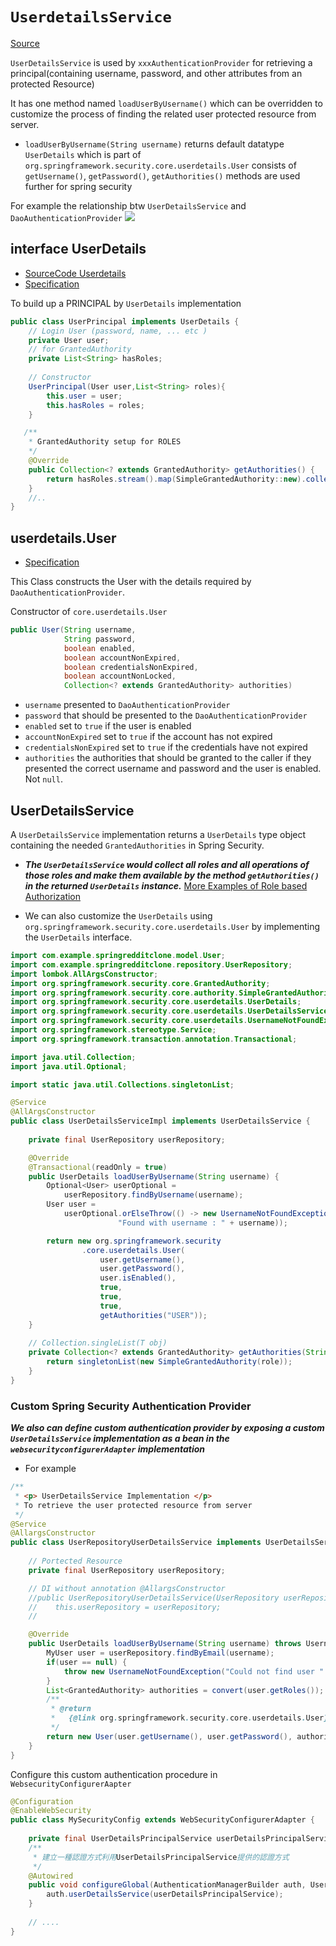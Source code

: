 # `UserdetailsService`
[Source](https://stackoverflow.com/questions/64526372/when-should-i-override-the-configureauthenticationmanagerbuilder-auth-from-spr)  

`UserDetailsService` is used by `xxxAuthenticationProvider` for retrieving a principal(containing username, password, and other attributes from an protected Resource)  

It has one method named `loadUserByUsername()` which can be overridden to customize the process of finding the related user protected resource from server. 
- `loadUserByUsername(String username)` returns default datatype `UserDetails` which is part of `org.springframework.security.core.userdetails.User` consists of `getUsername()`, `getPassword()`, `getAuthorities()` methods are used further for spring security 

For example the relationship btw `UserDetailsService` and `DaoAuthenticationProvider` 
![](https://i.imgur.com/WnXq9Hy.png)  


## interface UserDetails
- [SourceCode Userdetails](https://reurl.cc/NAOgL9)  
- [Specification](https://reurl.cc/M0WgLL)  

To build up a PRINCIPAL by `UserDetails` implementation
```java
public class UserPrincipal implements UserDetails {
    // Login User (password, name, ... etc ) 
    private User user;
    // for GrantedAuthority 
    private List<String> hasRoles;
    
    // Constructor
    UserPrincipal(User user,List<String> roles){
        this.user = user;
        this.hasRoles = roles;
    }

   /**
    * GrantedAuthority setup for ROLES
    */
    @Override
    public Collection<? extends GrantedAuthority> getAuthorities() {
        return hasRoles.stream().map(SimpleGrantedAuthority::new).collect(Collectors.toList());
    }
    //..
}
```

## userdetails.User
- [Specification](https://reurl.cc/6ZXMxb)

This Class constructs the User with the details required by `DaoAuthenticationProvider`.   

Constructor of `core.userdetails.User`
```java
public User(String username,
            String password,
            boolean enabled,
            boolean accountNonExpired,
            boolean credentialsNonExpired,
            boolean accountNonLocked,
            Collection<? extends GrantedAuthority> authorities)
```
- `username` presented to `DaoAuthenticationProvider`
- `password` that should be presented to the `DaoAuthenticationProvider`
- `enabled` set to `true` if the user is enabled
- `accountNonExpired` set to `true` if the account has not expired
- `credentialsNonExpired` set to `true` if the credentials have not expired
- `authorities` the authorities that should be granted to the caller if they presented the correct username and password and the user is enabled. Not `null`.

## UserDetailsService

A `UserDetailsService` implementation returns a `UserDetails` type object containing the needed `GrantedAuthorities` in Spring Security.

- ***The `UserDetailsService` would collect all roles and all operations of those roles and make them available by the method `getAuthorities()` in the returned `UserDetails` instance.*** [More Examples of Role based Authorization](https://www.codejava.net/frameworks/spring-boot/spring-boot-security-role-based-authorization-tutorial)  

- We can also customize the `UserDetails` using `org.springframework.security.core.userdetails.User` by implementing the `UserDetails` interface.

```java
import com.example.springredditclone.model.User;
import com.example.springredditclone.repository.UserRepository;
import lombok.AllArgsConstructor;
import org.springframework.security.core.GrantedAuthority;
import org.springframework.security.core.authority.SimpleGrantedAuthority;
import org.springframework.security.core.userdetails.UserDetails;
import org.springframework.security.core.userdetails.UserDetailsService;
import org.springframework.security.core.userdetails.UsernameNotFoundException;
import org.springframework.stereotype.Service;
import org.springframework.transaction.annotation.Transactional;

import java.util.Collection;
import java.util.Optional;

import static java.util.Collections.singletonList;

@Service
@AllArgsConstructor
public class UserDetailsServiceImpl implements UserDetailsService {
    
    private final UserRepository userRepository;

    @Override
    @Transactional(readOnly = true)
    public UserDetails loadUserByUsername(String username) {
        Optional<User> userOptional = 
            userRepository.findByUsername(username);
        User user = 
            userOptional.orElseThrow(() -> new UsernameNotFoundException("No user " +
                        "Found with username : " + username));

        return new org.springframework.security
                .core.userdetails.User(
                    user.getUsername(), 
                    user.getPassword(),
				    user.isEnabled(), 
                    true, 
                    true,
					true, 
                    getAuthorities("USER"));
    }
    
    // Collection.singleList(T obj)
    private Collection<? extends GrantedAuthority> getAuthorities(String role) {
        return singletonList(new SimpleGrantedAuthority(role));
    }
}
```

### Custom Spring Security Authentication Provider

***We also can define custom authentication provider by exposing a custom `UserDetailsService` implementation as a bean in the `websecurityconfigurerAdapter` implementation***
- For example 
```java
/**
 * <p> UserDetailsService Implementation </p>
 * To retrieve the user protected resource from server
 */
@Service
@AllargsConstructor
public class UserRepositoryUserDetailsService implements UserDetailsService {
    
    // Portected Resource
    private final UserRepository userRepository;

    // DI without annotation @AllargsConstructor
    //public UserRepositoryUserDetailsService(UserRepository userRepository) {
    //    this.userRepository = userRepository;
    //

    @Override
    public UserDetails loadUserByUsername(String username) throws UsernameNotFoundException {
        MyUser user = userRepository.findByEmail(username);
        if(user == null) {
            throw new UsernameNotFoundException("Could not find user " + username);
        }
        List<GrantedAuthority> authorities = convert(user.getRoles());
        /**
         * @return
         *   {@link org.springframework.security.core.userdetails.User}
         */
        return new User(user.getUsername(), user.getPassword(), authorities);
    }
}
```

Configure this custom authentication procedure in `WebsecurityConfigurerAapter`
```java
@Configuration
@EnableWebSecurity
public class MySecurityConfig extends WebSecurityConfigurerAdapter {
    
    private final UserDetailsPrincipalService userDetailsPrincipalService;
    /**
     * 建立一種認證方式利用UserDetailsPrincipalService提供的認證方式
     */
    @Autowired
    public void configureGlobal(AuthenticationManagerBuilder auth, UserDetailsPrincipalService userDetailsPrincipalService) throws Exception {
        auth.userDetailsService(userDetailsPrincipalService);
    }
    
    // ....
}
```
